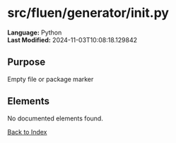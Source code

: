 # src/fluen/generator/__init__.py

**Language:** Python  
**Last Modified:** 2024-11-03T10:08:18.129842

## Purpose

Empty file or package marker



## Elements

No documented elements found.

[Back to Index](../README.md)